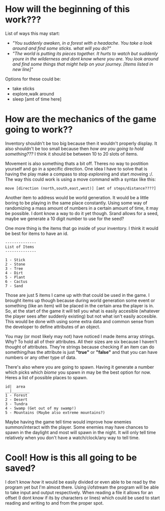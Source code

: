 # How will the beginning of this work???
List of ways this may start:

* *"You suddenly awaken, in a forest with a headache. You take a look around and find some sticks. what will you do?"*
* *"The world is putting its pieces together. It hurts to watch but suddenly youre in the wilderness and dont know where you are. You look around and find some things that might help on your journey. [Items listed in new line]"*

Options for these could be:

* take sticks
* explore,walk around
* sleep [amt of time here]


# How are the mechanics of the game going to work??
Inventory shouldn't be too big because then it wouldn't properly display. It also shouldn't be too small because then *how are you going to hold something???* I think it should be between 10 to 20 slots of items.

Movement is also something thats a bit off. Theres no way to postition yourself and go in a specific direction. One idea I have to solve that is having the play make a compass to stop *explore*ing and start *move*ing :/. The way this could work is using a move command with a syntax like this:

```
move [direction (north,south,east,west)] [amt of steps/distance????]
```

Another item to address would be world generation. It would be a little boring to be playing in the same place constantly. Using some way of randomizing a mass amount of numbers in a certain amount of time, it may be possible. I dont know a way to do it yet though. Srand allows for a seed, maybe we generate a 10 digit number to use for the seed?

One more thing is the items that go inside of your inventory. I think it would be best for items to have an id.

```
--------------
List of Items
--------------

1 - Stick
2 - Stone
3 - Tree
4 - Dirt
5 - Plant
6 - Cactus
7 - Sand
```

Those are just 5 items I came up with that could be used in the game. I brought items up though because during world generation some event or something (like an item) will be placed in the certain area the player is in. So, at the start of the game it will tell you what is easily accesible (whatever the player sees after suddenly existing) but not what isn't easily accesible. This would be done with using some extra data and common sense from the developer to define attributes of an object.

You may (or most likely may not) have noticed I made items array strings. Why? To hold all of their attributes. All their sizes are six because I haven't thought of attributes. They're strings because checking if an item can do something/has the attribute is just **"true"** or **"false"** and that you can have numbers or any other type of data.

There's also where you are going to spawn. Having it generate a number which picks which *biome* you spawn in may be the best option for now. Heres a list of possible places to spawn.

```
id|  area
__|________
1 - Forest
2 - Desert
3 - Tundra
4 - Swamp (Get out of my swamp!)
5 - Mountains (Maybe also extreme mountains?)
```

Maybe having the game tell time would improve how enemies summon/interact with the player. Some enemies may have chances to spawn in the daylight and most will spawn in the night. It will only tell time relatively when you don't have a watch/clock/any way to tell time. 

# Cool! How is this all going to be saved?

I don't know *how* it would be easily divided or even able to be read by the program yet but I'm almost there. Using i/ofstream the program will be able to take input and output respectively. When reading a file it allows for an offset (I dont know if its by characters or lines) which could be used to start reading and writing to and from the proper spot.
